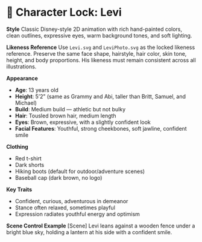 # 🎨 Character Lock: Levi

**Style**
Classic Disney-style 2D animation with rich hand-painted colors, clean outlines, expressive eyes, warm background tones, and soft lighting.

**Likeness Reference**
Use `Levi.svg` and `LeviPhoto.svg` as the locked likeness reference. Preserve the same face shape, hairstyle, hair color, skin tone, height, and body proportions. His likeness must remain consistent across all illustrations.

**Appearance**

* **Age**: 13 years old
* **Height**: 5’2” (same as Grammy and Abi, taller than Britt, Samuel, and Michael)
* **Build**: Medium build — athletic but not bulky
* **Hair**: Tousled brown hair, medium length
* **Eyes**: Brown, expressive, with a slightly confident look
* **Facial Features**: Youthful, strong cheekbones, soft jawline, confident smile

**Clothing**

* Red t-shirt
* Dark shorts
* Hiking boots (default for outdoor/adventure scenes)
* Baseball cap (dark brown, no logo)

**Key Traits**

* Confident, curious, adventurous in demeanor
* Stance often relaxed, sometimes playful
* Expression radiates youthful energy and optimism

**Scene Control Example**
[Scene] Levi leans against a wooden fence under a bright blue sky, holding a lantern at his side with a confident smile.
